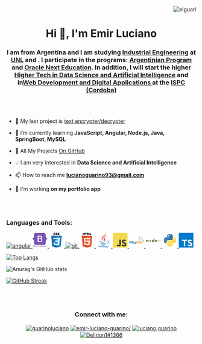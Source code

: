 <p align="right"> <img src="https://komarev.com/ghpvc/?username=elguari&label=Profile%20views&color=0e75b6&style=flat" alt="elguari" /> </p>
<h1 align="center">Hi 👋, I'm Emir Luciano</h1>
<h3 align="center">I am from Argentina and I am studying <a href="https://www.unl.edu.ar/carreras/ingenieria-industrial/">Industrial Engineering</a> at <a href="https://www.unl.edu.ar/">UNL</a> and . I participate in the programs: <a href="https://www.argentina.gob.ar/produccion/transformacion-digital-y-economia-del-conocimiento/argentina-programa">Argentinian Program </a> and <a href="https://www.oracle.com/ar/education/oracle-next-education/">Oracle Next Education</a>. In addition, I will start the higher <a href="https://www.oracle.com/ar/education/oracle-next-education/">Higher Tech in
Data Science and Artificial Intelligence</a> and in<a href="https://www.oracle.com/ar/education/oracle-next-education/">Web Development and Digital Applications </a> at the <a href="https://www.ispc.edu.ar/">ISPC (Cordoba)</a> </h3>

<br></br>

- 🚀 My last project is [text encrypter/decrypter](elguari.github.io/challengeone-1/)

- 🌱 I’m currently learning **JavaScript, Angular, Node.js, Java, SpringBoot, MySQL**

- 📄 All My Projects [On GitHub](https://github.com/ELGuari?tab=repositories)

- 💡 I am very interested in **Data Science and Artificial Intelligence**

- 📫 How to reach me **lucianoguarino93@gmail.com**

- 💼 I'm working **on my portfolio app**

<br></br>

<h3 align="">Languages and Tools:</h3>
<p align="left"> <a href="https://angular.io" target="_blank" rel="noreferrer"> <img src="https://angular.io/assets/images/logos/angular/angular.svg" alt="angular" width="40" height="40"/> </a> <a href="https://getbootstrap.com" target="_blank" rel="noreferrer"> <img src="https://raw.githubusercontent.com/devicons/devicon/master/icons/bootstrap/bootstrap-plain-wordmark.svg" alt="bootstrap" width="40" height="40"/> </a> <a href="https://www.w3schools.com/css/" target="_blank" rel="noreferrer"> <img src="https://raw.githubusercontent.com/devicons/devicon/master/icons/css3/css3-original-wordmark.svg" alt="css3" width="40" height="40"/> </a> <a href="https://git-scm.com/" target="_blank" rel="noreferrer"> <img src="https://www.vectorlogo.zone/logos/git-scm/git-scm-icon.svg" alt="git" width="40" height="40"/> </a> <a href="https://www.w3.org/html/" target="_blank" rel="noreferrer"> <img src="https://raw.githubusercontent.com/devicons/devicon/master/icons/html5/html5-original-wordmark.svg" alt="html5" width="40" height="40"/> </a> <a href="https://www.java.com" target="_blank" rel="noreferrer"> <img src="https://raw.githubusercontent.com/devicons/devicon/master/icons/java/java-original.svg" alt="java" width="40" height="40"/> </a> <a href="https://developer.mozilla.org/en-US/docs/Web/JavaScript" target="_blank" rel="noreferrer"> <img src="https://raw.githubusercontent.com/devicons/devicon/master/icons/javascript/javascript-original.svg" alt="javascript" width="40" height="40"/> </a> <a href="https://www.mysql.com/" target="_blank" rel="noreferrer"> <img src="https://raw.githubusercontent.com/devicons/devicon/master/icons/mysql/mysql-original-wordmark.svg" alt="mysql" width="40" height="40"/> </a> <a href="https://nodejs.org" target="_blank" rel="noreferrer"> <img src="https://raw.githubusercontent.com/devicons/devicon/master/icons/nodejs/nodejs-original-wordmark.svg" alt="nodejs" width="40" height="40"/> </a> <a href="https://www.python.org" target="_blank" rel="noreferrer"> <img src="https://raw.githubusercontent.com/devicons/devicon/master/icons/python/python-original.svg" alt="python" width="40" height="40"/> </a> <a href="https://www.typescriptlang.org/" target="_blank" rel="noreferrer"> <img src="https://raw.githubusercontent.com/devicons/devicon/master/icons/typescript/typescript-original.svg" alt="typescript" width="40" height="40"/> </a> </p> 

[![Top Langs](https://github-readme-stats.vercel.app/api/top-langs/?username=elguari)](https://github.com/anuraghazra/github-readme-stats)

![Anurag's GitHub stats](https://github-readme-stats.vercel.app/api?username=elguari&show_icons=true&theme=gotham)

[![GitHub Streak](https://github-readme-streak-stats.herokuapp.com?user=elguari&theme=dark-smoky&hide_border=true&date_format=j%20M%5B%20Y%5D)](https://git.io/streak-stats)

<br></br>

<h3 align="center">Connect with me:</h3>
<p align="center">
<a href="https://twitter.com/guarinoluciano" target="blank"><img align="center" src="https://raw.githubusercontent.com/rahuldkjain/github-profile-readme-generator/master/src/images/icons/Social/twitter.svg" alt="guarinoluciano" height="30" width="40" /></a>
<a href="https://linkedin.com/in/emir-luciano-guarino/" target="blank"><img align="center" src="https://raw.githubusercontent.com/rahuldkjain/github-profile-readme-generator/master/src/images/icons/Social/linked-in-alt.svg" alt="emir-luciano-guarino/" height="30" width="40" /></a>
<a href="https://instagram.com/luciano.guarino" target="blank"><img align="center" src="https://raw.githubusercontent.com/rahuldkjain/github-profile-readme-generator/master/src/images/icons/Social/instagram.svg" alt="luciano.guarino" height="30" width="40" /></a>
<a href="https://discord.gg/Delirion1#1366" target="blank"><img align="center" src="https://raw.githubusercontent.com/rahuldkjain/github-profile-readme-generator/master/src/images/icons/Social/discord.svg" alt="Delirion1#1366" height="30" width="40" /></a>
</p>


